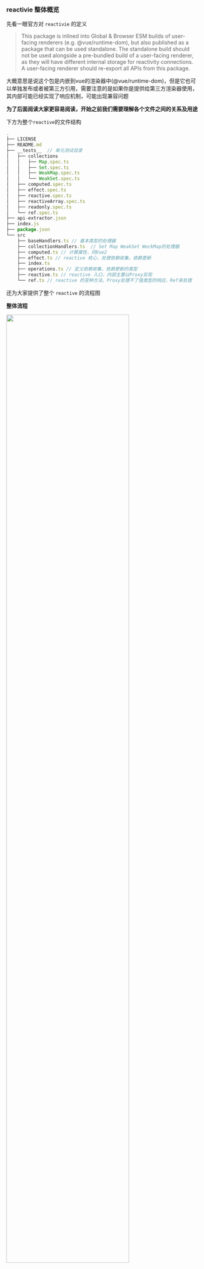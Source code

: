 ### reactivie 整体概览

先看一眼官方对 `reactivie` 的定义

> This package is inlined into Global & Browser ESM builds of user-facing renderers (e.g. @vue/runtime-dom), but also published as a package that can be used standalone. The standalone build should not be used alongside a pre-bundled build of a user-facing renderer, as they will have different internal storage for reactivity connections. A user-facing renderer should re-export all APIs from this package.

大概意思是说这个包是内嵌到vue的渲染器中(@vue/runtime-dom)，但是它也可以单独发布或者被第三方引用，需要注意的是如果你是提供给第三方渲染器使用，其内部可能已经实现了响应机制，可能出现兼容问题

**为了后面阅读大家更容易阅读，开始之前我们需要理解各个文件之间的关系及用途**

下方为整个`reactive`的文件结构

```js
.
├── LICENSE
├── README.md
├── __tests__  // 单元测试目录
│   ├── collections
│   │   ├── Map.spec.ts
│   │   ├── Set.spec.ts
│   │   ├── WeakMap.spec.ts
│   │   └── WeakSet.spec.ts
│   ├── computed.spec.ts
│   ├── effect.spec.ts
│   ├── reactive.spec.ts
│   ├── reactiveArray.spec.ts
│   ├── readonly.spec.ts
│   └── ref.spec.ts
├── api-extractor.json
├── index.js
├── package.json
└── src
    ├── baseHandlers.ts // 基本类型的处理器
    ├── collectionHandlers.ts  // Set Map WeakSet WeckMap的处理器
    ├── computed.ts // 计算属性，同Vue2
    ├── effect.ts // reactive 核心，处理依赖收集，依赖更新
    ├── index.ts
    ├── operations.ts // 定义依赖收集，依赖更新的类型
    ├── reactive.ts // reactive 入口，内部主要以Proxy实现
    └── ref.ts // reactive 的变种方法，Proxy处理不了值类型的响应，Ref来处理
```

还为大家提供了整个 `reactive` 的流程图

**整体流程** 

<p>
    <img  src="https://static.vue-js.com/c2344a60-cd86-11ea-ae44-f5d67be454e7.png" width="80%">
</p>

### 建议顺序阅读

* [/reactivity/reactive](reactive) 
* [/reactivity/baseHandlers](baseHandlers)  
* [/reactivity/effect](effect)  
* [/reactivity/ref](ref)   
* [/reactivity/computed](computed) 

<!-- **reactive 流程**
<p>
    <img  src="https://static.vue-js.com/0969ba10-cd90-11ea-ae44-f5d67be454e7.png" width="50%">
</p>

**ref 流程**
<p>
    <img  src="https://static.vue-js.com/244c65c0-cd91-11ea-ae44-f5d67be454e7.png" width="100%">
</p> -->
